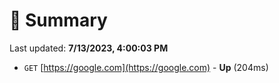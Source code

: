 # 📖 Summary
Last updated: **7/13/2023, 4:00:03 PM**

- `GET` [https://google.com](https://google.com) - **Up** (204ms)
